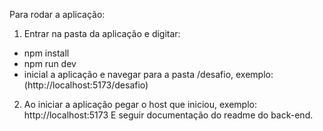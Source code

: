 Para rodar a aplicação:
1) Entrar na pasta da aplicação e digitar:
  - npm install
  - npm run dev
  - inicial a aplicação e navegar para a pasta /desafio, exemplo: (http://localhost:5173/desafio)
2) Ao iniciar a aplicação pegar o host que iniciou, exemplo: http://localhost:5173
E seguir documentação do readme do back-end.

